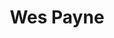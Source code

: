 ---
avatar: /images/people/wes.jpg
avatar_small: /images/people/wes_small.jpg
bio: Inquisitive nonsense and other such things.
gplus: null
homepage: https://www.jupiterbroadcasting.com/
instagram: null
linkedin: null
title: Wes Payne
twitter: https://twitter.com/wespayne
type: host
username: wes
youtube: null
---